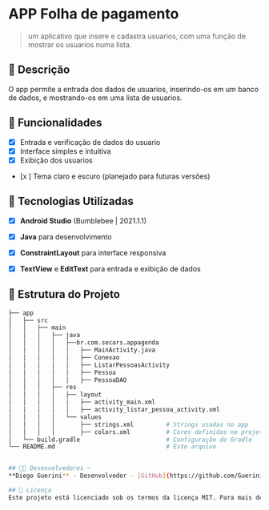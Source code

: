 # **APP Folha de pagamento**

> um aplicativo que insere e cadastra usuarios, com uma função de mostrar os usuarios numa lista.

## 📱 Descrição

O app permite a entrada dos dados de usuarios, inserindo-os em um banco de dados, e mostrando-os em uma lista de usuarios.

## 🔧 Funcionalidades

- [x] Entrada e verificação de dados do usuario
- [x] Interface simples e intuitiva
- [x] Exibição dos usuarios
- [x ] Tema claro e escuro (planejado para futuras versões)

## 🚀 Tecnologias Utilizadas

- [x] **Android Studio** (Bumblebee | 2021.1.1)
- [x] **Java** para desenvolvimento
- [x] **ConstraintLayout** para interface responsiva
- [x] **TextView** e **EditText** para entrada e exibição de dados



## 📂 Estrutura do Projeto

```bash
├── app
│   ├── src
│   │   ├── main
│   │   │   ├── java
│   │   │   │   ├──br.com.secars.appagenda
│   │   │   │   │   ├── MainActivity.java
│   │   │   │   │   ├── Conexao
│   │   │   │   │   ├── ListarPessoasActivity
│   │   │   │   │   ├── Pessoa
│   │   │   │   │   ├── PessoaDAO
│   │   │   ├── res
│   │   │   │   ├── layout
│   │   │   │   │   ├── activity_main.xml
│   │   │   │   │   ├── activity_listar_pessoa_activity.xml
│   │   │   │   └── values
│   │   │   │       ├── strings.xml         # Strings usadas no app
│   │   │   │       ├── colors.xml          # Cores definidas no projeto
│   └── build.gradle                        # Configuração do Gradle
└── README.md                               # Este arquivo


## 👨‍💻 Desenvolvedores – 
**Diego Guerini** - Desenvolvedor - [GitHub](https://github.com/GueriniFiles)

## 📄 Licença 
Este projeto está licenciado sob os termos da licença MIT. Para mais detalhes, veja o arquivo [LICENSE](LICENSE).
